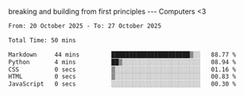 breaking and building from first principles --- Computers <3

<!--START_SECTION:waka-->

```txt
From: 20 October 2025 - To: 27 October 2025

Total Time: 50 mins

Markdown     44 mins         ██████████████████████▒░░   88.77 %
Python       4 mins          ██▒░░░░░░░░░░░░░░░░░░░░░░   08.94 %
CSS          0 secs          ▒░░░░░░░░░░░░░░░░░░░░░░░░   01.16 %
HTML         0 secs          ▒░░░░░░░░░░░░░░░░░░░░░░░░   00.83 %
JavaScript   0 secs          ░░░░░░░░░░░░░░░░░░░░░░░░░   00.30 %
```

<!--END_SECTION:waka-->
